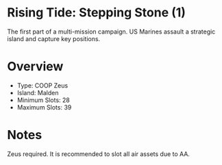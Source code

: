 # Rising Tide: Stepping Stone (1)

The first part of a multi-mission campaign. US Marines assault a strategic island and capture key positions.

# Overview
- Type: COOP Zeus
- Island: Malden
- Minimum Slots: 28
- Maximum Slots: 39

# Notes
Zeus required. It is recommended to slot all air assets due to AA.
